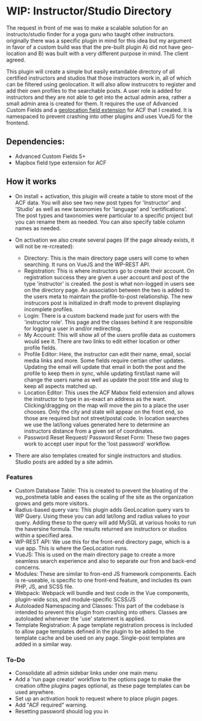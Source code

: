 # WIP: Instructor/Studio Directory
The request in front of me was to make a scalable solution for an instructo/studio finder for a yoga guru who taught other instructors. originally there was a specific plugin in mind for this idea but my argument in favor of a custom build was that the pre-built plugin A) did not have geo-location and B) was built with a very different purpose in mind. The client agreed.

This plugin will create a simple but easily extandable directory of all certified instructors and studios that those instructors work in, all of which can be filtered using geolocation. It will also allow instrucotrs to register and add their own profiles to the searchable posts. A user role is added for instructors and they are not able to get into the actual admin area, rather a small admin area is created for them. It requires the use of Advanced Custom Fields and a [geolocation field extension](https://github.com/bobbyleftovers/acf-mapbox-field) for ACF that I created. It is namespaced to prevent crashing into other plugins and uses VueJS for the frontend.

## Dependencies:
- Advanced Custom Fields 5+
- Mapbox field type extension for ACF

## How it works
- On install + activation, this plugin will create a table to store most of the ACF data. You will also see two new post types for 'Instructor' and 'Studio' as well as new taxonomies for 'language' and 'certifications'. The post types and taxonomies were particular to a specific project but you can rename them as needed. You can also specify table column names as needed.

- On activation we also create several pages (If the page already exists, it will not be re-rcreated):
  - Directory: This is the main directory page users will come to when searching. It runs on VueJS and the WP-REST API.
  - Registration: This is where instructors go to create their account. On registration success they are given a user account and post of the type 'instructor' is created. the post is what non-logged in users see on the directory page. An association between the two is added to the users meta to maintain the profile-to-post relationship. The new instrucors post is initialized in draft mode to prevent displaying incomplete profiles.
  - Login: There is a custom backend made just for users with the 'instructor role'. This page and the classes behind it are responsible for logging a user in and/or redirecting.
  - My Account: This will show all of the users profile data as customers would see it. There are two links to edit either location or other profile fields.
  - Profile Editor: Here, the instructor can edit their name, email, social media links and more. Some fields require certian other updates. Updating the email will update that email in both the post and the profile to keep them in sync, while updating first/last name will change the users name as well as update the post title and slug to keep all aspects matched up.
  - Location Editor: This uses the ACF Mabox field extension and allows the instructor to type in as-exact an address as the want. Clicking/dragging on the map will move the pin to a place the user chooses. Only the city and state will appear on the front end, so those are required but not street/postal code. In location searches we use the lat/long values generated here to determine an instructors distance from a given set of coordinates.
  - Password Reset Request/ Password Reset Form: These two pages work to accept user input for the 'lost password' workflow.

- There are also templates created for single instructors and studios. Studio posts are added by a site admin.

### Features
- Custom Database Table: This is created to prevent the bloating of the wp_postmeta table and eases the scaling of the site as the organization grows and gets more visitors.
- Radius-based query vars: This plugin adds GeoLocation query vars to WP Query. Using these you can add lat/long and radius values to your query. Adding these to the query will add MySQL at various hooks to run the haversine formula. The results returned are instructors or studios within a specified area.
- WP-REST API: We use this for the front-end directory page, which is a vue app. This is where the GeoLocation runs.
- VueJS: This is used on the main directory page to create a more seamless search experience and also to separate our fron and back-end concerns.
- Modules: These are similar to fron-end JS framework components. Each is re-useable, is specific to one front-end feature, and includes its own PHP, JS, and SCSS file.
- Webpack: Webpack will bundle and test code in the Vue components, plugin-wide scss, and module-specific SCSS/JS
- Autoloaded Namespacing and Classes: This part of the codebase is intended to prevent this plugin from crashing into others. Classes are autoloaded whenever the 'use' statement is applied.
- Template Registration: A page template registration process is included to allow page templates defined in the plugin to be added to the template cache and be used on any page. Single-post templates are added in a similar way.

### To-Do
- Consolidate all admin sidebar links under one main menu
- Add a 'run page creator' workflow to the options page to make the creation ofthe plugins pages optional, as these page templates can be used anywhere.
- Set up an activation hook to request where to place plugin pages.
- Add "ACF required" warning.
- Resetting password should log you in
